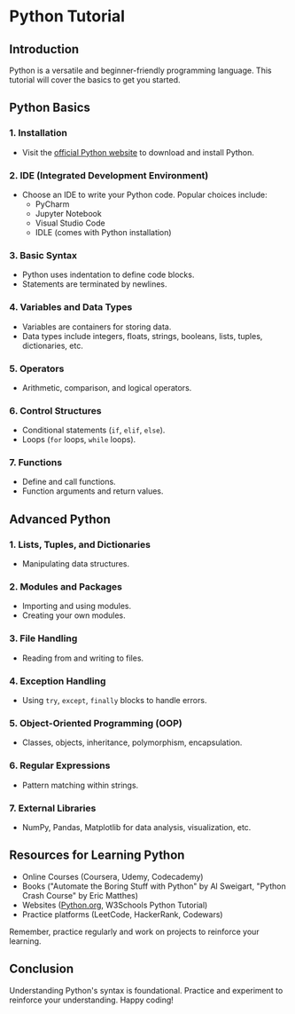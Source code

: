 # Python Tutorial

## Introduction
Python is a versatile and beginner-friendly programming language. This tutorial will cover the basics to get you started.

## Python Basics

### 1. Installation
- Visit the [official Python website](https://www.python.org/) to download and install Python.

### 2. IDE (Integrated Development Environment)
- Choose an IDE to write your Python code. Popular choices include:
  - PyCharm
  - Jupyter Notebook
  - Visual Studio Code
  - IDLE (comes with Python installation)

### 3. Basic Syntax
- Python uses indentation to define code blocks.
- Statements are terminated by newlines.

### 4. Variables and Data Types
- Variables are containers for storing data.
- Data types include integers, floats, strings, booleans, lists, tuples, dictionaries, etc.

### 5. Operators
- Arithmetic, comparison, and logical operators.

### 6. Control Structures
- Conditional statements (`if`, `elif`, `else`).
- Loops (`for` loops, `while` loops).

### 7. Functions
- Define and call functions.
- Function arguments and return values.

## Advanced Python

### 1. Lists, Tuples, and Dictionaries
- Manipulating data structures.

### 2. Modules and Packages
- Importing and using modules.
- Creating your own modules.

### 3. File Handling
- Reading from and writing to files.

### 4. Exception Handling
- Using `try`, `except`, `finally` blocks to handle errors.

### 5. Object-Oriented Programming (OOP)
- Classes, objects, inheritance, polymorphism, encapsulation.

### 6. Regular Expressions
- Pattern matching within strings.

### 7. External Libraries
- NumPy, Pandas, Matplotlib for data analysis, visualization, etc.

## Resources for Learning Python

- Online Courses (Coursera, Udemy, Codecademy)
- Books ("Automate the Boring Stuff with Python" by Al Sweigart, "Python Crash Course" by Eric Matthes)
- Websites ([Python.org](https://www.python.org/), W3Schools Python Tutorial)
- Practice platforms (LeetCode, HackerRank, Codewars)

Remember, practice regularly and work on projects to reinforce your learning.

## Conclusion

Understanding Python's syntax is foundational. Practice and experiment to reinforce your understanding. Happy coding!
